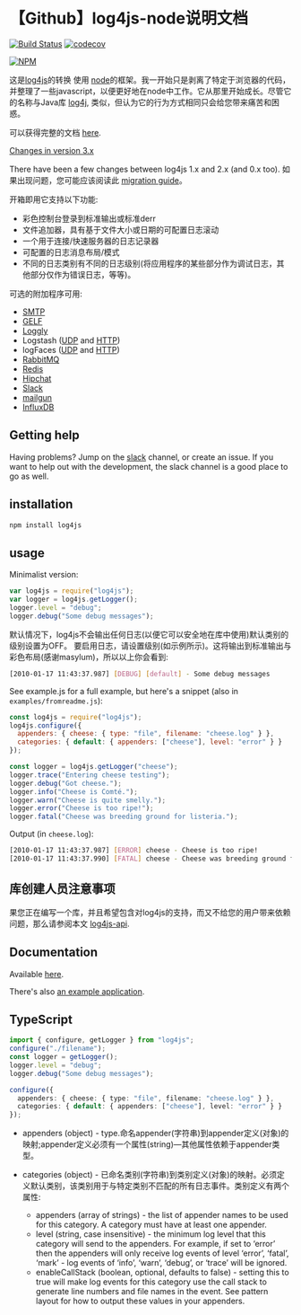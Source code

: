 # 【Github】log4js-node说明文档
[![Build Status](https://secure.travis-ci.org/log4js-node/log4js-node.png?branch=master)](http://travis-ci.org/log4js-node/log4js-node) [![codecov](https://codecov.io/gh/log4js-node/log4js-node/branch/master/graph/badge.svg)](https://codecov.io/gh/log4js-node/log4js-node)

[![NPM](https://nodei.co/npm/log4js.png?downloads=true&downloadRank=true&stars=true)](https://nodei.co/npm/log4js/)


这是[log4js](https://github.com/stritti/log4js)的转换
使用 [node](http://nodejs.org)的框架。我一开始只是剥离了特定于浏览器的代码，并整理了一些javascript，以便更好地在node中工作。它从那里开始成长。尽管它的名称与Java库 [log4j](https://logging.apache.org/log4j/2.x/), 类似，但认为它的行为方式相同只会给您带来痛苦和困惑。

可以获得完整的文档 [here](https://log4js-node.github.io/log4js-node/).

[Changes in version 3.x](https://log4js-node.github.io/log4js-node/v3-changes.md)

There have been a few changes between log4js 1.x and 2.x (and 0.x too). 如果出现问题，您可能应该阅读此 [migration guide](https://log4js-node.github.io/log4js-node/migration-guide.html)。

开箱即用它支持以下功能:

- 彩色控制台登录到标准输出或标准derr
- 文件追加器，具有基于文件大小或日期的可配置日志滚动
- 一个用于连接/快速服务器的日志记录器
- 可配置的日志消息布局/模式
- 不同的日志类别有不同的日志级别(将应用程序的某些部分作为调试日志，其他部分仅作为错误日志，等等)。

可选的附加程序可用:

- [SMTP](https://github.com/log4js-node/smtp)
- [GELF](https://github.com/log4js-node/gelf)
- [Loggly](https://github.com/log4js-node/loggly)
- Logstash ([UDP](https://github.com/log4js-node/logstashUDP) and [HTTP](https://github.com/log4js-node/logstashHTTP))
- logFaces ([UDP](https://github.com/log4js-node/logFaces-UDP) and [HTTP](https://github.com/log4js-node/logFaces-HTTP))
- [RabbitMQ](https://github.com/log4js-node/rabbitmq)
- [Redis](https://github.com/log4js-node/redis)
- [Hipchat](https://github.com/log4js-node/hipchat)
- [Slack](https://github.com/log4js-node/slack)
- [mailgun](https://github.com/log4js-node/mailgun)
- [InfluxDB](https://github.com/rnd-debug/log4js-influxdb-appender)

## Getting help

Having problems? Jump on the [slack](https://join.slack.com/t/log4js-node/shared_invite/enQtODkzMDQ3MzExMDczLWUzZmY0MmI0YWI1ZjFhODY0YjI0YmU1N2U5ZTRkOTYyYzg3MjY5NWI4M2FjZThjYjdiOGM0NjU2NzBmYTJjOGI) channel, or create an issue. If you want to help out with the development, the slack channel is a good place to go as well.

## installation

```bash
npm install log4js
```

## usage

Minimalist version:

```javascript
var log4js = require("log4js");
var logger = log4js.getLogger();
logger.level = "debug";
logger.debug("Some debug messages");
```

默认情况下，log4js不会输出任何日志(以便它可以安全地在库中使用)默认类别的级别设置为OFF。 要启用日志，请设置级别(如示例所示)。这将输出到标准输出与彩色布局(感谢masylum)，所以以上你会看到:

```bash
[2010-01-17 11:43:37.987] [DEBUG] [default] - Some debug messages
```

See example.js for a full example, but here's a snippet (also in `examples/fromreadme.js`):

```javascript
const log4js = require("log4js");
log4js.configure({
  appenders: { cheese: { type: "file", filename: "cheese.log" } },
  categories: { default: { appenders: ["cheese"], level: "error" } }
});

const logger = log4js.getLogger("cheese");
logger.trace("Entering cheese testing");
logger.debug("Got cheese.");
logger.info("Cheese is Comté.");
logger.warn("Cheese is quite smelly.");
logger.error("Cheese is too ripe!");
logger.fatal("Cheese was breeding ground for listeria.");
```

Output (in `cheese.log`):

```bash
[2010-01-17 11:43:37.987] [ERROR] cheese - Cheese is too ripe!
[2010-01-17 11:43:37.990] [FATAL] cheese - Cheese was breeding ground for listeria.
```

## 库创建人员注意事项

果您正在编写一个库，并且希望包含对log4js的支持，而又不给您的用户带来依赖问题，那么请参阅本文 [log4js-api](https://github.com/log4js-node/log4js-api).

## Documentation

Available [here](https://log4js-node.github.io/log4js-node/).

There's also [an example application](https://github.com/log4js-node/log4js-example).

## TypeScript

```ts
import { configure, getLogger } from "log4js";
configure("./filename");
const logger = getLogger();
logger.level = "debug";
logger.debug("Some debug messages");

configure({
  appenders: { cheese: { type: "file", filename: "cheese.log" } },
  categories: { default: { appenders: ["cheese"], level: "error" } }
});
```


- appenders (object) -  type.命名appender(字符串)到appender定义(对象)的映射;appender定义必须有一个属性(string)—其他属性依赖于appender类型。

- categories (object) - 已命名类别(字符串)到类别定义(对象)的映射。必须定义默认类别，该类别用于与特定类别不匹配的所有日志事件。类别定义有两个属性:
   - appenders (array of strings) - the list of appender names to be used for this category. A category must have at least one appender.
   - level (string, case insensitive) - the minimum log level that this category will send to the appenders. For example, if set to ‘error’ then the appenders will only receive log events of level ‘error’, ‘fatal’, ‘mark’ - log events of ‘info’, ‘warn’, ‘debug’, or ‘trace’ will be ignored.
   - enableCallStack (boolean, optional, defaults to false) - setting this to true will make log events for this category use the call stack to generate line numbers and file names in the event. See pattern layout for how to output these values in your appenders.